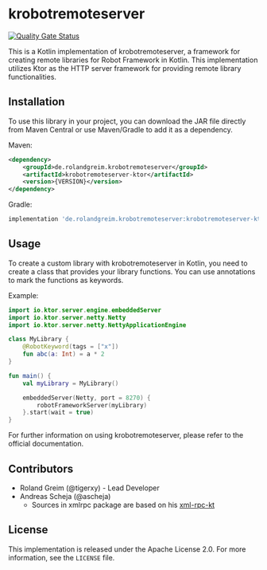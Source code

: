 # krobotremoteserver

[![Quality Gate Status](https://sonarcloud.io/api/project_badges/measure?project=tigerxy_krobotremoteserver&metric=alert_status)](https://sonarcloud.io/summary/new_code?id=tigerxy_krobotremoteserver)

This is a Kotlin implementation of krobotremoteserver, a framework for creating remote libraries for Robot Framework in Kotlin. This implementation utilizes Ktor as the HTTP server framework for providing remote library functionalities.

## Installation

To use this library in your project, you can download the JAR file directly from Maven Central or use Maven/Gradle to add it as a dependency.

Maven:

```xml
<dependency>
    <groupId>de.rolandgreim.krobotremoteserver</groupId>
    <artifactId>krobotremoteserver-ktor</artifactId>
    <version>{VERSION}</version>
</dependency>
```

Gradle:

```groovy
implementation 'de.rolandgreim.krobotremoteserver:krobotremoteserver-ktor:{VERSION}'
```

## Usage

To create a custom library with krobotremoteserver in Kotlin, you need to create a class that provides your library functions. You can use annotations to mark the functions as keywords.

Example:

```kotlin
import io.ktor.server.engine.embeddedServer
import io.ktor.server.netty.Netty
import io.ktor.server.netty.NettyApplicationEngine

class MyLibrary {
    @RobotKeyword(tags = ["x"])
    fun abc(a: Int) = a * 2
}

fun main() {
    val myLibrary = MyLibrary()

    embeddedServer(Netty, port = 8270) {
        robotFrameworkServer(myLibrary)
    }.start(wait = true)
}
```

For further information on using krobotremoteserver, please refer to the official documentation.

## Contributors

- Roland Greim (@tigerxy) - Lead Developer
- Andreas Scheja (@ascheja)
    - Sources in xmlrpc package are based on his [xml-rpc-kt](https://github.com/ascheja/xml-rpc-kt)

## License

This implementation is released under the Apache License 2.0. For more information, see the `LICENSE` file.
